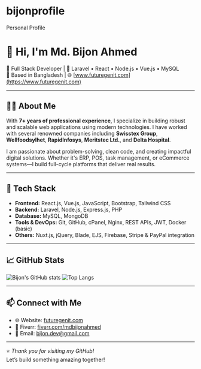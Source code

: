 # bijonprofile
Personal Profile

# 👋 Hi, I'm Md. Bijon Ahmed

🚀 Full Stack Developer | 🔧 Laravel • React • Node.js • Vue.js • MySQL  
📍 Based in Bangladesh | 🌐 [www.futuregenit.com](https://www.futuregenit.com)

---

## 🧑‍💻 About Me

With **7+ years of professional experience**, I specialize in building robust and scalable web applications using modern technologies. I have worked with several renowned companies including **Swisstex Group**, **Wellfoodsylhet**, **RapidInfosys**, **Meritstec Ltd.**, and **Delta Hospital**.

I am passionate about problem-solving, clean code, and creating impactful digital solutions. Whether it's ERP, POS, task management, or eCommerce systems—I build full-cycle platforms that deliver real results.

---

## 💼 Tech Stack

- **Frontend:** React.js, Vue.js, JavaScript, Bootstrap, Tailwind CSS
- **Backend:** Laravel, Node.js, Express.js, PHP
- **Database:** MySQL, MongoDB
- **Tools & DevOps:** Git, GitHub, cPanel, Nginx, REST APIs, JWT, Docker (basic)
- **Others:** Nuxt.js, jQuery, Blade, EJS, Firebase, Stripe & PayPal integration

---

## 📈 GitHub Stats

![Bijon's GitHub stats](https://github-readme-stats.vercel.app/api?username=bijon&show_icons=true&theme=radical)
![Top Langs](https://github-readme-stats.vercel.app/api/top-langs/?username=bijon&layout=compact&theme=radical)

---

## 📫 Connect with Me

- 🌐 Website: [futuregenit.com](https://www.futuregenit.com)
- 💼 Fiverr: [fiverr.com/mdbijonahmed](https://www.fiverr.com/mdbijonahmed)
- 💌 Email: bijon.dev@gmail.com

---

⭐️ _Thank you for visiting my GitHub!_  
Let’s build something amazing together!

